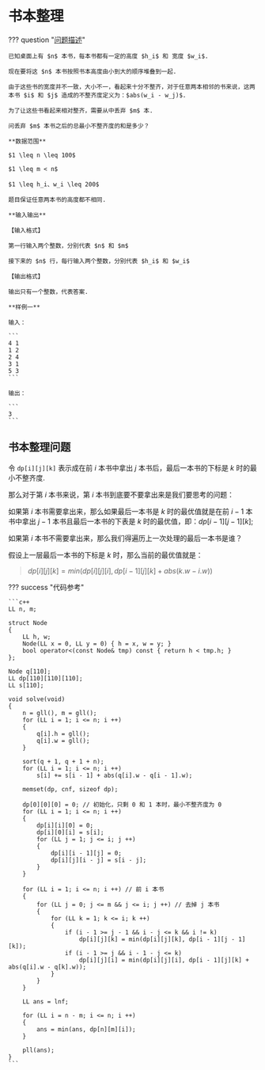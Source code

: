 # 书本整理

??? question "[问题描述](https://www.luogu.com.cn/problem/P1103)"

    已知桌面上有 $n$ 本书，每本书都有一定的高度 $h_i$ 和 宽度 $w_i$.

    现在要将这 $n$ 本书按照书本高度由小到大的顺序堆叠到一起.

    由于这些书的宽度并不一致，大小不一，看起来十分不整齐，对于任意两本相邻的书来说，这两本书 $i$ 和 $j$ 造成的不整齐度定义为：$abs(w_i - w_j)$.

    为了让这些书看起来相对整齐，需要从中丢弃 $m$ 本.

    问丢弃 $m$ 本书之后的总最小不整齐度的和是多少？

    **数据范围**

    $1 \leq n \leq 100$

    $1 \leq m < n$

    $1 \leq h_i、w_i \leq 200$

    题目保证任意两本书的高度都不相同.

    **输入输出**

    【输入格式】

    第一行输入两个整数，分别代表 $n$ 和 $m$

    接下来的 $n$ 行，每行输入两个整数，分别代表 $h_i$ 和 $w_i$

    【输出格式】

    输出只有一个整数，代表答案.

    **样例一**

    输入：

    ```
    4 1
    1 2
    2 4
    3 1
    5 3
    ```

    输出：

    ```
    3
    ```

## 书本整理问题

令 `dp[i][j][k]` 表示成在前 $i$ 本书中拿出 $j$ 本书后，最后一本书的下标是 $k$ 时的最小不整齐度.

那么对于第 $i$ 本书来说，第 $i$ 本书到底要不要拿出来是我们要思考的问题：

如果第 $i$ 本书需要拿出来，那么如果最后一本书是 $k$ 时的最优值就是在前 $i-1$ 本书中拿出 $j-1$ 本书且最后一本书的下表是 $k$ 时的最优值，即：$dp[i-1][j-1][k]$;

如果第 $i$ 本书不需要拿出来，那么我们得遍历上一次处理的最后一本书是谁？

假设上一层最后一本书的下标是 $k$ 时，那么当前的最优值就是：

> $dp[i][j][k] = min(dp[i][j][i], dp[i - 1][j][k] + abs(k.w - i.w))$

??? success "代码参考"

    ```c++
    LL n, m;

    struct Node
    {
        LL h, w;
        Node(LL x = 0, LL y = 0) { h = x, w = y; }
        bool operator<(const Node& tmp) const { return h < tmp.h; }
    };

    Node q[110];
    LL dp[110][110][110];
    LL s[110];

    void solve(void)
    {
        n = gll(), m = gll();
        for (LL i = 1; i <= n; i ++)
        {
            q[i].h = gll();
            q[i].w = gll();
        }

        sort(q + 1, q + 1 + n);
        for (LL i = 1; i <= n; i ++) 
            s[i] += s[i - 1] + abs(q[i].w - q[i - 1].w);

        memset(dp, cnf, sizeof dp);

        dp[0][0][0] = 0; // 初始化，只剩 0 和 1 本时，最小不整齐度为 0
        for (LL i = 1; i <= n; i ++)
        {
            dp[i][i][0] = 0;
            dp[i][0][i] = s[i];
            for (LL j = 1; j <= i; j ++)
            {
                dp[i][i - 1][j] = 0;
                dp[i][j][i - j] = s[i - j];
            }
        }

        for (LL i = 1; i <= n; i ++) // 前 i 本书
        {
            for (LL j = 0; j <= m && j <= i; j ++) // 去掉 j 本书
            {
                for (LL k = 1; k <= i; k ++)
                {
                    if (i - 1 >= j - 1 && i - j <= k && i != k) 
                        dp[i][j][k] = min(dp[i][j][k], dp[i - 1][j - 1][k]);
                    if (i - 1 >= j && i - 1 - j <= k) 
                        dp[i][j][i] = min(dp[i][j][i], dp[i - 1][j][k] + abs(q[i].w - q[k].w));
                }
            }
        }

        LL ans = lnf;

        for (LL i = n - m; i <= n; i ++)
        {
            ans = min(ans, dp[n][m][i]);
        }

        pll(ans);
    }
    ```